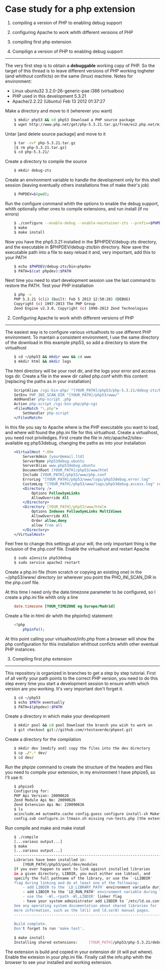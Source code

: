 Case study for a php extension 
===
1. compiling a version of PHP to enabling debug support 
2. configuring Apache to work whith different versions of PHP 
3. compiling first php extension 


1. Compilign a version of PHP to enabling debug support 
---
The very first step is to obtain a **debuggable** working copy of PHP. 
So the target of this thread is to leave different versions of PHP working togheter (and whithout conflicts) 
on the same (linux) machine. 
Notes for environment:

- Linux ubuntu32 3.2.0-26-generic-pae i386 (virtualbox)
- PHP used in this development 5.3.21
- Apache/2.2.22 (Ubuntu) Feb 13 2012 01:37:27

Make a directory and move to it (wherever you want)
```bash
	$ mkdir php53 && cd php53 Download a PHP source package
	$ wget http://www.php.net/get/php-5.3.21.tar.gz/from/es2.php.net/mirror
```
Untar [and delete source package] and move to it
```bash
	$ tar -xvf php-5.3.21.tar.gz
	[$ rm php-5.3.21.tar.gz]
	$ cd php-5.3.21/ 
```
Create a directory to compile the source
```bash
	$ mkdir debug-zts 
```
Create an environment variable to handle the development only for this shell session (leaving eventually others 
installations free of make their's job)
```bash
	$ PHPDEV=$(pwd); 
```
Run the configure command whith the options to enable the debug support, whith optionally other ones to compile extensions, and run install (if no errors)
```bash
	$ ./configure --enable-debug --enable-maintainer-zts --prefix=$PHPDEV/debug-zts [ more options ]
	$ make
	$ make install
```
Now you have the php5.3.21 installed in the $PHPDEV/debug-zts directory, and the executable in $PHPDEV/debug-zts/bin 
directory. Now save the executable path into a file to easy reload it and, very important, add this to your PATH
```bash
	$ echo $PHPDEV/debug-zts/bin>phpdev
	$ PATH=$(cat phpdev):$PATH
```
Next time you need to start development session use the last command to restore the PATH.
Test your PHP installation
```bash
	$ php -v
	PHP 5.3.21 (cli) (built: Feb 5 2013 12:58:28) (DEBUG)
	Copyright (c) 1997-2013 The PHP Group
	Zend Engine v2.3.0, Copyright (c) 1998-2013 Zend Technologies 
```
2. Configuring Apache to work whith different versions of PHP 
---
The easiest way is to configure various virtualhosts to use different PHP environment. To mantain a consistent environment, I use the same directory of the download in this example php53, so add a directory to store the virtualhost
```bash
	$ cd ~/php53 && mkdir www && cd www
	$ mkdir html && mkdir logs
```
The html directory will be your root dir, and the logs your error and access logs dir. Create a file in the www dir called php.conf whith this content [replacing the paths as in your installation]
```apache
	ScriptAlias /cgi-bin-php/ "[YOUR_PATH]/php53/php-5.3.21/debug-zts/bin/"
	SetEnv PHP_INI_SCAN_DIR "[YOUR_PATH]/php53/www/"
	AddHandler php-script .php
	Action php-script /cgi-bin-php/php-cgi
	<FilesMatch "\.php">
		SetHandler php-script
	</FilesMatch>
```
In this file you say to Apache where is the PHP executable you want to load, and where will found the php.ini 
file for this virtualhost. 
Create a virtualhost, you need root priviledges. First create the file in /etc/apache2/sites-available eg php53debug, 
changing the paths as into your installation

```apache
	<VirtualHost *:80>
		ServerAdmin [your@email.ltd]
		ServerName php53debug.ubuntu
		ServerAlias www.php53debug.ubuntu
		DocumentRoot [YOUR_PATH]/php53/www/html
		Include [YOUR_PATH]/php53/www/php.conf
		ErrorLog "[YOUR_PATH]/php53/www/logs/php53debug.error.log"
		CustomLog "[YOUR_PATH]/php53/www/logs/php53debug.access.log" common
		<Directory />
			Options FollowSymLinks
			AllowOverride All
		</Directory>
		<Directory [YOUR_PATH]/php53/www/html>
			Options Indexes FollowSymLinks MultiViews
			AllowOverride All
			Order allow,deny
			allow from all
		</Directory>
	</VirtualHost>
```

Feel free to change this settings at your will, the only important thing is the inclusion of the php.conf file. Enable the virtualhost and restart Apache
```bash
	$ sudo a2ensite php53debug
	$ sudo service apache2 restart 
```
Create a php.ini file (from scratch or copying an existing one) in the ~/php53/www/ directory (or wherever you point the PHO_INI_SCAN_DIR in the php.conf file.

At this time I need only the date.timezone parameter to be configured, so I create a php.ini file whith only a line

```ini
	date.timezone [YOUR_TIMEZONE eg Europe/Madrid]
```

Create a file in html dir whith the phpinfo() statement:

```php
	<?php
		phpinfo();
```
	
At this point calling your virtualhost/info.php from a browser will show the php configuration for this installation whithout conficts whith other eventual PHP instances.

3. Compiling first php extension 
---

This repository is organized in branches to get a step by step tutorial. First of all verify your path points to the correct PHP version, you need to do this step every time you start a development session to ensure whith which version are you working. It's very important don't forget it.
```bash
	$ cd ~/php53
	$ echo $PATH eventually
	$ PATH=$(phpdev):$PATH 
```
Create a directory in which make your development
```bash
	$ mkdir pool && cd pool Download the branch you wish to work on
	$ git checkout git://github.com/rtestaverde/phpext.git 
```
Create a directory for the compilation
```bash
	$ mkdir dev [modify and] copy the files into the dev directory
	$ cp ./*.* dev/
	$ cd dev/ 
```
Run the phpize command to create the structure of the headers and files you need to compile your extension, in my environment I have phpize5, so I'll use it:
```bash
	$ phpize5
	Configuring for:
	PHP Api Version: 20090626
	Zend Module Api No: 20090626
	Zend Extension Api No: 220090626
	$ ls
	acinclude.m4 autom4te.cache config.guess configure install-sh Makefile.global mkinstalldirs aclocal.m4 build config.h.in
	config.sub configure.in ltmain.sh missing run-tests.php [the extensions source files] 
```
Run compile and make and make install
```bash
	$ ./compile
	[...various output...]
	$ make
	[...various output...]
	----------------------------------------------------------------------
	Libraries have been installed in:
   		[YOUR_PATH]/php53/pool/dev/modules
   	If you ever happen to want to link against installed libraries
	in a given directory, LIBDIR, you must either use libtool, and
	specify the full pathname of the library, or use the `-LLIBDIR'
	flag during linking and do at least one of the following:
		- add LIBDIR to the `LD_LIBRARY_PATH' environment variable during execution
		- add LIBDIR to the `LD_RUN_PATH' environment variable during linking
		- use the `-Wl,-rpath -Wl,LIBDIR' linker flag
		- have your system administrator add LIBDIR to `/etc/ld.so.conf'
	See any operating system documentation about shared libraries for
	more information, such as the ld(1) and ld.so(8) manual pages.
	----------------------------------------------------------------------
	
	Build complete.
	Don't forget to run 'make test'.
	
	$ make install 
	Installing shared extensions:     [YOUR_PATH]/php53/php-5.3.21/debug-zts/lib/php/extensions/debug-zts-20090626/

```

The extension is build and copied in your extension dir (it will put where). 
Enable the extesion in your php.ini file. Finally call the info.php whith the browser to see your installed and working extension.
